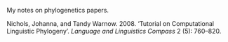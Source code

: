 My notes on phylogenetics papers. 

Nichols, Johanna, and Tandy Warnow. 2008. ‘Tutorial on Computational Linguistic Phylogeny’. *Language and Linguistics Compass* 2 (5): 760–820.
